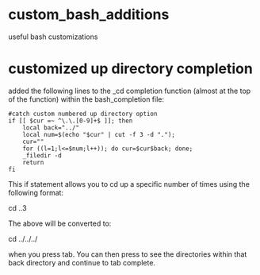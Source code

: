 # custom_bash_additions
useful bash customizations

# customized up directory completion
added the following lines to the _cd completion function (almost at the top of the function) within the bash_completion file:

    #catch custom numbered up directory option
    if [[ $cur =~ ^\.\.[0-9]+$ ]]; then
        local back="../"
        local num=$(echo "$cur" | cut -f 3 -d ".");
        cur=""
        for ((l=1;l<=$num;l++)); do cur=$cur$back; done;
        _filedir -d
        return
    fi

This if statement allows you to cd up a specific number of times using the following format:

cd ..3

The above will be converted to:

cd ../../../

when you press tab. You can then press <tab><tab> to see the directories within that back directory and continue to tab complete.
    
